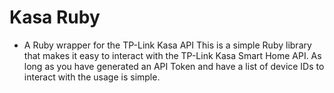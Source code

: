# Kasa Ruby

- A Ruby wrapper for the TP-Link Kasa API
This is a simple Ruby library that makes it easy to interact with the TP-Link Kasa Smart Home API. As long as you have generated an API Token and have a list of device IDs to interact with the usage is simple.
